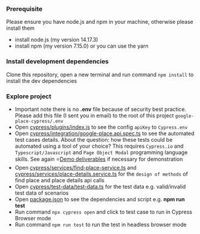 ### Prerequisite
Please ensure you have node.js and npm in your machine, otherwise please install them
- install node.js (my version 14.17.3)
- install npm (my version 7.15.0) or you can use the yarn

### Install development dependencies
Clone this repository, open a new terminal and run command `npm install` to install the dev dependencies

### Explore project
- Important note there is no **.env** file because of security best practice. Please add this file (I sent you in email) to the root of this project `google-place-cypress/.env` 
- Open [cypress/plugins/index.js](https://github.com/anhhanuman/google-place-cypress/blob/main/cypress/plugins/index.js) to see the config `apiKey` to `Cypress.env`
- Open [cypress/integration/google-place.api.spec.ts](https://github.com/anhhanuman/google-place-cypress/blob/main/cypress/integration/google-place-api.spec.ts) to see the automated test cases details. About the question: how these tests could be automated
  using a tool of your choice? This requires `Cypress.io` and `Typescript/Javascript` and `Page Object Modal` programming language skills. See again ⭐️[Demo deliverables](https://youtu.be/60yYDs78s1c) if necessary for demonstration 
- Open [cypress/services/find-place-service.ts](https://github.com/anhhanuman/google-place-cypress/blob/main/cypress/services/find-place.service.ts) and [cypress/services/place-details.service.ts](https://github.com/anhhanuman/google-place-cypress/blob/main/cypress/services/place-details.service.ts) for the `design of methods` of find place and place details api calls
- Open [cypress/test-data/test-data.ts](https://github.com/anhhanuman/google-place-cypress/blob/main/cypress/test-data/test-data.ts) for the test data e.g. valid/invalid test data of scenarios
- Open [package.json](https://github.com/anhhanuman/google-place-cypress/blob/main/package.json) to see the dependencies and script e.g. **npm run test**
- Run command `npx cypress open` and click to test case to run in Cypress Browser mode
- Run command `npm run test` to run the test in headless browser mode
